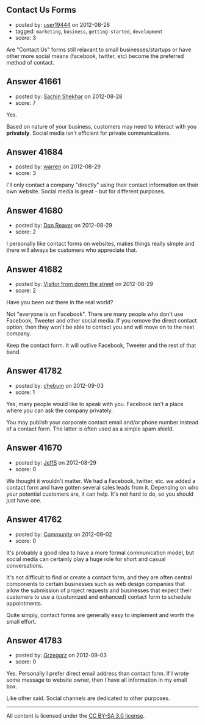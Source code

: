 ## Contact Us Forms

- posted by: [user19444](https://stackexchange.com/users/-1/19444-user19444) on 2012-08-28
- tagged: `marketing`, `business`, `getting-started`, `development`
- score: 3

Are "Contact Us" forms still relavant to small businesses/startups or have other more social means (facebook, twitter, etc) become the preferred method of contact. 


## Answer 41661

- posted by: [Sachin Shekhar](https://stackexchange.com/users/-1/17838-sachin-shekhar) on 2012-08-28
- score: 7

Yes.

Based on nature of your business, customers may need to interact with you **privately**. Social media isn't efficient for private communications.


## Answer 41684

- posted by: [warren](https://stackexchange.com/users/-1/7662-warren) on 2012-08-29
- score: 3

I'll only contact a company "directly" using their contact information on their own website. Social media is great - but for different purposes.


## Answer 41680

- posted by: [Don Reaver](https://stackexchange.com/users/-1/19460-don-reaver) on 2012-08-29
- score: 2

I personally like contact forms on websites, makes things really simple and there will always be customers who appreciate that.


## Answer 41682

- posted by: [Visitor from down the street](https://stackexchange.com/users/-1/19309-visitor-from-down-the-street) on 2012-08-29
- score: 2

Have you been out there in the real world?

Not "everyone is on Facebook". There are many people who don't use Facebook, Tweeter and other social media. If you remove the direct contact option, then they won't be able to contact you and will move on to the next company.

Keep the contact form. It will outlive Facebook, Tweeter and the rest of that band.


## Answer 41782

- posted by: [chebum](https://stackexchange.com/users/-1/19524-chebum) on 2012-09-03
- score: 1

Yes, many people would like to speak with you. Facebook isn't a place where you can ask the company privately.

You may publish your corporate contact email and/or phone number instead of a contact form. The latter is often used as a simple spam shield.


## Answer 41670

- posted by: [JeffS](https://stackexchange.com/users/-1/15873-jeffs) on 2012-08-29
- score: 0

We thought it wouldn't matter. We had a Facebook, twitter, etc. we added a contact form and have gotten several sales leads from it. Depending on who your potential customers are, it can help. It's not hard to do, so you should just have one.


## Answer 41762

- posted by: [Community](https://stackexchange.com/users/-1/-1-community) on 2012-09-02
- score: 0

It's probably a good idea to have a more formal communication model, but social media can certainly play a huge role for short and casual conversations.

It's not difficult to find or create a contact form, and they are often central components to certain businesses such as web design companies that allow the submission of project requests and businesses that expect their customers to use a (customized and enhanced) contact form to schedule appointments.

Quite simply, contact forms are generally easy to implement and worth the small effort.


## Answer 41783

- posted by: [Grzegorz](https://stackexchange.com/users/-1/19509-grzegorz) on 2012-09-03
- score: 0

Yes. Personally I prefer direct email address than contact form. If I wrote some message to website owner, then I have all information in my email box.

Like other said. Social channels are dedicated to other purposes.



---

All content is licensed under the [CC BY-SA 3.0 license](https://creativecommons.org/licenses/by-sa/3.0/).
